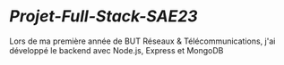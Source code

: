 # _Projet-Full-Stack-SAE23_
Lors de ma première année de BUT Réseaux &amp; Télécommunications, j'ai développé le backend avec Node.js, Express et MongoDB
